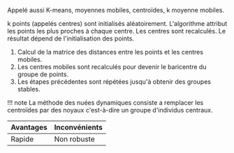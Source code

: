 Appelé aussi K-means, moyennes mobiles, centroïdes, k moyenne mobiles.

k points (appelés centres) sont initialisés aléatoirement. L'algorithme attribut les points les plus proches à chaque centre. Les centres sont recalculés. Le résultat dépend de l'initialisation des points. 

1. Calcul de la matrice des distances entre les points et les centres mobiles.
2. Les centres mobiles sont recalculés pour devenir le baricentre du groupe de points.
3. Les étapes précédentes sont répétées jusqu'à obtenir des groupes stables.

!!! note
	La méthode des nuées dynamiques consiste a remplacer les centroïdes par des noyaux c'est-à-dire un groupe d'individus centraux.

Avantages	| Inconvénients
------------|---
Rapide		| Non robuste